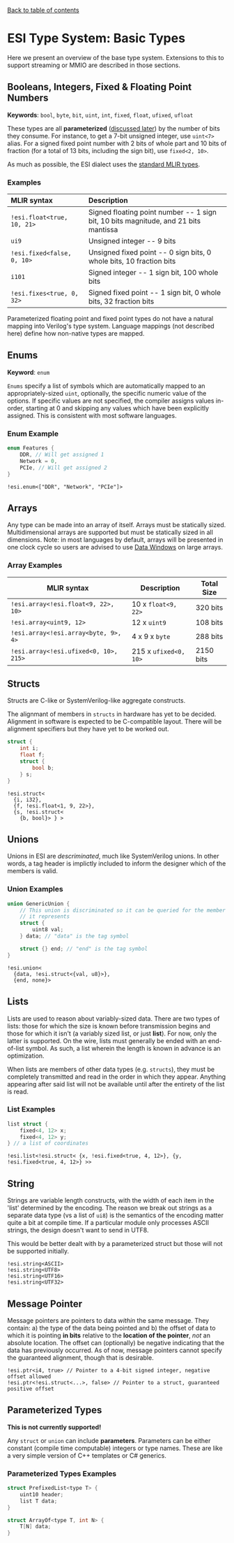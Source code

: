 [Back to table of contents](index.md#Table-of-contents)

# ESI Type System: Basic Types

Here we present an overview of the base type system. Extensions to this to
support streaming or MMIO are described in those sections.

## Booleans, Integers, Fixed & Floating Point Numbers

**Keywords**: `bool`, `byte`, `bit`, `uint`, `int`, `fixed`, `float`, `ufixed`, `ufloat`

These types are all **parameterized** ([discussed
later](#parameterized-types)) by the number of bits they consume. For
instance, to get a 7-bit unsigned integer, use `uint<7>` alias. For a signed
fixed point number with 2 bits of whole part and 10 bits of fraction (for a
total of 13 bits, including the sign bit), use `fixed<2, 10>`.

As much as possible, the ESI dialect uses the [standard MLIR
types](https://mlir.llvm.org/docs/LangRef/#standard-types).

### Examples

| MLIR syntax | Description |
| :--- | :--- |
| `!esi.float<true, 10, 21>` | Signed floating point number -- 1 sign bit, 10 bits magnitude, and 21 bits mantissa |
| `ui9` | Unsigned integer -- 9 bits |
| `!esi.fixed<false, 0, 10>` | Unsigned fixed point -- 0 sign bits, 0 whole bits, 10 fraction bits |
| `i101` | Signed integer -- 1 sign bit, 100 whole bits |
| `!esi.fixes<true, 0, 32>` | Signed fixed point -- 1 sign bit, 0 whole bits, 32 fraction bits |

Parameterized floating point and fixed point types do not have a natural
mapping into Verilog's type system. Language mappings (not described here)
define how non-native types are mapped.

## Enums

**Keyword**: `enum`

`Enums` specify a list of symbols which are automatically mapped to an
appropriately-sized `uint`, optionally, the specific numeric value of the
options. If specific values are not specified, the compiler assigns
values in-order, starting at 0 and skipping any values which have been
explicitly assigned. This is consistent with most software languages.

### Enum Example

```c++
enum Features {
    DDR, // Will get assigned 1
    Network = 0,
    PCIe, // Will get assigned 2
}
```

```mlir
!esi.enum<["DDR", "Network", "PCIe"]>
```

## Arrays

Any type can be made into an array of itself. Arrays must be statically
sized. Multidimensional arrays are supported but must be statically
sized in all dimensions. Note: in most languages by default, arrays will
be presented in one clock cycle so users are advised to use [Data
Windows](streaming.md#data-windows) on large arrays.

### Array Examples

| MLIR syntax | Description | Total Size |
| - | - | - |
| `!esi.array<!esi.float<9, 22>, 10>` | 10 x `float<9, 22>` | 320 bits |
| `!esi.array<uint9, 12>` | 12 x `uint9` | 108 bits |
| `!esi.array<!esi.array<byte, 9>, 4>` | 4 x 9 x `byte` | 288 bits |
| `!esi.array<!esi.ufixed<0, 10>, 215>` | 215 x `ufixed<0, 10>` | 2150 bits |

## Structs

Structs are C-like or SystemVerilog-like aggregate constructs.

The alignmant of members in `structs` in hardware has yet to be decided.
Alignment in software is expected to be C-compatible layout. There will be
alignment specifiers but they have yet to be worked out.

```c++
struct {
    int i;
    float f;
    struct {
        bool b;
    } s;
}
```

```mlir
!esi.struct<
  {i, i32},
  {f, !esi.float<1, 9, 22>},
  {s, !esi.struct<
    {b, bool}> } >
```

## Unions

Unions in ESI are _descriminated_, much like SystemVerilog unions. In other
words, a tag header is implictly included to inform the designer which of the
members is valid.

### Union Examples

```c++
union GenericUnion {
    // This union is discriminated so it can be queried for the member
    // it represents
    struct {
        uint8 val;
    } data; // "data" is the tag symbol

    struct {} end; // "end" is the tag symbol
}
```

```mlir
!esi.union<
  {data, !esi.struct<{val, u8}>},
  {end, none}>
```

## Lists

Lists are used to reason about variably-sized data. There are two types of
lists: those for which the size is known before transmission begins and those
for which it isn't (a variably sized list, or just **list**). For now, only
the latter is supported. On the wire, lists must generally be ended with an
end-of-list symbol. As such, a list wherein the length is known in advance is
an optimization.

When lists are members of other data types (e.g. `structs`), they must be
completely transmitted and read in the order in which they appear. Anything
appearing after said list will not be available until after the entirety of
the list is read.

### List Examples

```c++
list struct {
    fixed<4, 12> x;
    fixed<4, 12> y;
} // a list of coordinates
```

```mlir
!esi.list<!esi.struct< {x, !esi.fixed<true, 4, 12>}, {y, !esi.fixed<true, 4, 12>} >>
```

## String

Strings are variable length constructs, with the width of each item in the
'list' determined by the encoding. The reason we break out strings as a
separate data type (vs a list of `ui8`) is the semantics of the encoding
matter quite a bit at compile time. If a particular module only processes
ASCII strings, the design doesn't want to send in UTF8.

This would be better dealt with by a parameterized struct but those will not
be supported initially.

```mlir
!esi.string<ASCII>
!esi.string<UTF8>
!esi.string<UTF16>
!esi.string<UTF32>
```

## Message Pointer

Message pointers are pointers to data _within_ the same message. They
contain: a) the type of the data being pointed and b) the offset of data to
which it is pointing **in bits** relative to the **location of the pointer**,
*not* an absolute location. The offset can (optionally) be negative
indicating that the data has previously occurred. As of now, message pointers
cannot specify the guaranteed alignment, though that is desirable.

```mlir
!esi.ptr<i4, true> // Pointer to a 4-bit signed integer, negative offset allowed
!esi.ptr<!esi.struct<...>, false> // Pointer to a struct, guaranteed positive offset
```

## Parameterized Types

**This is not currently supported!**

Any `struct` or `union` can include **parameters**. Parameters can be either
constant (compile time computable) integers or type names. These are like a
very simple version of C++ templates or C\# generics.

### Parameterized Types Examples

```c++
struct PrefixedList<type T> {
    uint10 header;
    list T data;
}
```

```c++
struct ArrayOf<type T, int N> {
    T[N] data;
}
```
